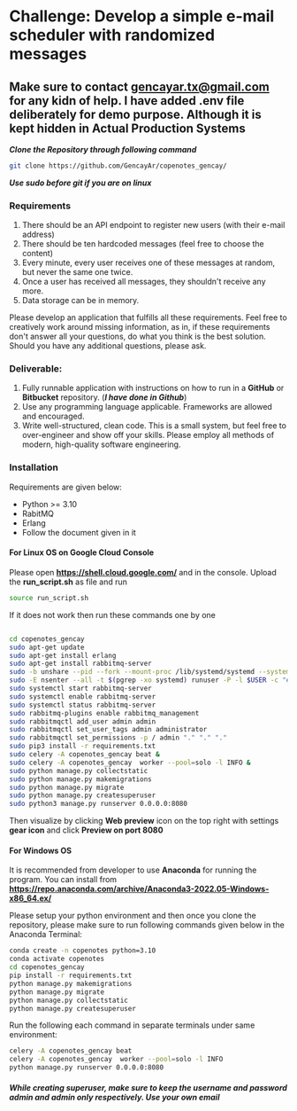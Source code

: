 

# Challenge: Develop a simple e-mail scheduler with randomized messages

## Make sure to contact gencayar.tx@gmail.com for any kidn of help. I have added .env file deliberately for demo purpose. Although it is kept hidden in Actual Production Systems ##


***Clone the Repository through following command***
```sh
git clone https://github.com/GencayAr/copenotes_gencay/
```
***Use sudo before git if you are on linux***



### Requirements
1.	There should be an API endpoint to register new users (with their e-mail address)
2.	There should be ten hardcoded messages (feel free to choose the content)
3.	Every minute, every user receives one of these messages at random, but never the same one twice.
4.	Once a user has received all messages, they shouldn't receive any more.
5.	Data storage can be in memory.

Please develop an application that fulfills all these requirements. Feel free to creatively work around missing information, as in, if these requirements don't answer all your questions, do what you think is the best solution. Should you have any additional questions, please ask. 

### Deliverable:
1.	Fully runnable application with instructions on how to run in a **GitHub** or **Bitbucket** repository. (_**I have done in Github**_)
2.	Use any programming language applicable. Frameworks are allowed and encouraged.
3.	Write well-structured, clean code. This is a small system, but feel free to over-engineer and show off your skills. Please employ all methods of modern, high-quality software engineering.



### Installation

Requirements are given below: 
- Python >= 3.10
- RabitMQ
- Erlang
- Follow the document given in it

#### For Linux OS on Google Cloud Console

Please open **https://shell.cloud.google.com/** and in the console. Upload the **run_script.sh** as file and run 
 ```sh
 source run_script.sh
 ```
 
 If it does not work then run these commands one by one
 
 ```sh

cd copenotes_gencay
sudo apt-get update
sudo apt-get install erlang
sudo apt-get install rabbitmq-server
sudo -b unshare --pid --fork --mount-proc /lib/systemd/systemd --system-unit=basic.target
sudo -E nsenter --all -t $(pgrep -xo systemd) runuser -P -l $USER -c "exec $SHELL"
sudo systemctl start rabbitmq-server
sudo systemctl enable rabbitmq-server
sudo systemctl status rabbitmq-server
sudo rabbitmq-plugins enable rabbitmq_management
sudo rabbitmqctl add_user admin admin
sudo rabbitmqctl set_user_tags admin administrator
sudo rabbitmqctl set_permissions -p / admin "." "." "."
sudo pip3 install -r requirements.txt
sudo celery -A copenotes_gencay beat &
sudo celery -A copenotes_gencay  worker --pool=solo -l INFO &
sudo python manage.py collectstatic
sudo python manage.py makemigrations
sudo python manage.py migrate
sudo python manage.py createsuperuser
sudo python3 manage.py runserver 0.0.0.0:8080


 ```
 

Then visualize by clicking **Web preview** icon on the top right with settings **gear icon** and click **Preview on port 8080**


#### For Windows OS

It is recommended from developer to use **Anaconda** for running the program. You can install from **https://repo.anaconda.com/archive/Anaconda3-2022.05-Windows-x86_64.ex/**

Please setup your python environment and then once you clone the repository, please make sure to run following commands given below in the Anaconda Terminal: 

```sh
conda create -n copenotes python=3.10
conda activate copenotes
cd copenotes_gencay
pip install -r requirements.txt
python manage.py makemigrations
python manage.py migrate
python manage.py collectstatic
python manage.py createsuperuser
```



Run the following each command in separate terminals under same environment:


```sh
celery -A copenotes_gencay beat
celery -A copenotes_gencay  worker --pool=solo -l INFO
python manage.py runserver 0.0.0.0:8080
```



##### While creating superuser, make sure to keep the username and password _admin_ and _admin_ only respectively. Use your own email #####










